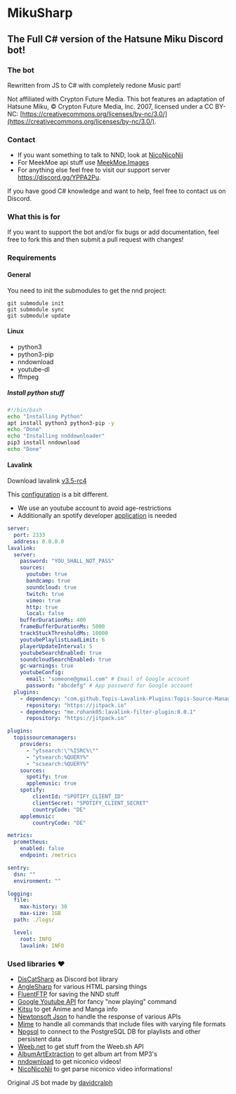 # MikuSharp
## The Full C# version of the Hatsune Miku Discord bot!

### The bot
Rewritten from JS to C# with completely redone Music part!

Not affiliated with Crypton Future Media. This bot features an adaptation of Hatsune Miku, © Crypton Future Media, Inc. 2007, licensed under a CC BY-NC: [https://creativecommons.org/licenses/by-nc/3.0/](https://creativecommons.org/licenses/by-nc/3.0/).

### Contact
* If you want something to talk to NND, look at
[NicoNicoNii](https://github.com/Sekoree/NicoNicoNii)
* For MeekMoe api stuff use
[MeekMoe.Images](https://github.com/Meek-Moe/MeekMoe.Images)
* For anything else feel free to visit our support server https://discord.gg/YPPA2Pu.

If you have good C# knowledge and want to help, feel free to contact us on Discord.

### What this is for
If you want to support the bot and/or fix bugs or add documentation, feel free to fork this and then submit a pull request with changes!

### Requirements

#### General
You need to init the submodules to get the nnd project:
```
git submodule init
git submodule sync
git submodule update
```

#### Linux
 * python3
 * python3-pip
 * nndownload
 * youtube-dl
 * ffmpeg

##### Install python stuff
```bash
#!/bin/bash
echo "Installing Python"
apt install python3 python3-pip -y
echo "Done"
echo "Installing nnddownloader"
pip3 install nndownload
echo "Done"
```

#### Lavalink
Download lavalink [v3.5-rc4](https://github.com/freyacodes/Lavalink/releases/download/3.5-rc4/Lavalink.jar)

This [configuration](https://github.com/freyacodes/Lavalink/#server-configuration) is a bit different.
- We use an youtube account to avoid age-restrictions
- Additionally an spotify developer [application](https://developer.spotify.com/dashboard/applications) is needed

```yml
server:
  port: 2333
  address: 0.0.0.0
lavalink:
  server:
    password: "YOU_SHALL_NOT_PASS"
    sources:
      youtube: true
      bandcamp: true
      soundcloud: true
      twitch: true
      vimeo: true
      http: true
      local: false
    bufferDurationMs: 400
    frameBufferDurationMs: 5000
    trackStuckThresholdMs: 10000
    youtubePlaylistLoadLimit: 6
    playerUpdateInterval: 5
    youtubeSearchEnabled: true
    soundcloudSearchEnabled: true
    gc-warnings: true
    youtubeConfig:
      email: "someone@gmail.com" # Email of Google account
      password: "abcdefg" # App password for Google account
  plugins:
    - dependency: "com.github.Topis-Lavalink-Plugins:Topis-Source-Managers-Plugin:v2.0.7"
      repository: "https://jitpack.io"
    - dependency: "me.rohank05:lavalink-filter-plugin:0.0.1"
      repository: "https://jitpack.io"

plugins:
  topissourcemanagers:
    providers:
      - "ytsearch:\"%ISRC%\""
      - "ytsearch:%QUERY%"
      - "scsearch:%QUERY%"
    sources:
      spotify: true
      applemusic: true
    spotify:
        clientId: "SPOTIFY_CLIENT_ID" 
        clientSecret: "SPOTIFY_CLIENT_SECRET"
        countryCode: "DE"
    applemusic:
        countryCode: "DE"

metrics:
  prometheus:
    enabled: false
    endpoint: /metrics

sentry:
  dsn: ""
  environment: ""

logging:
  file:
    max-history: 30
    max-size: 1GB
  path: ./logs/

  level:
    root: INFO
    lavalink: INFO
```

### Used libraries ❤
* [DisCatSharp](https://github.com/Aiko-IT-Systems/DisCatSharp) as Discord bot library
* [AngleSharp](https://github.com/AngleSharp/AngleSharp) for various HTML parsing things
* [FluentFTP](https://github.com/robinrodricks/FluentFTP) for saving the NND stuff
* [Google Youtube API](https://github.com/googleapis/google-api-dotnet-client) for fancy "now playing" command
* [Kitsu](https://github.com/KurozeroPB/Kitsu) to get Anime and Manga info
* [Newtonsoft Json](https://github.com/JamesNK/Newtonsoft.Json) to handle the response of various APIs
* [Mime](https://github.com/hey-red/Mime) to handle all commands that include files with varying file formats
* [Npgsql](https://github.com/npgsql/npgsql) to connect to the PostgreSQL DB for playlists and other persistent data
* [Weeb.net](https://github.com/Daniele122898/Weeb.net) to get stuff from the Weeb.sh API
* [AlbumArtExtraction](https://github.com/Legato-Dev/AlbumArtExtraction) to get album art from MP3's 
* [nndownload](https://github.com/AlexAplin/nndownload) to get niconico videos!
* [NicoNicoNii](https://github.com/Sekoree/NicoNicoNii) to get parse niconico video informations!

Original JS bot made by [davidcralph](https://github.com/davidcralph)
